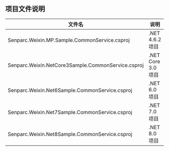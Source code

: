 ## 项目文件说明

|  文件名 |  说明
|--------|-------
| Senparc.Weixin.MP.Sample.CommonService.csproj | .NET 4.6.2 项目
| Senparc.Weixin.NetCore3Sample.CommonService.csproj | .NET Core 3.0 项目
| Senparc.Weixin.Net6Sample.CommonService.csproj | .NET 6.0 项目
| Senparc.Weixin.Net7Sample.CommonService.csproj | .NET 7.0 项目
| Senparc.Weixin.Net8Sample.CommonService.csproj | .NET 8.0 项目
